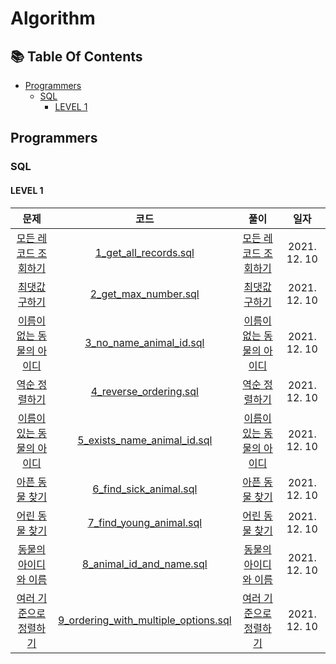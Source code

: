 # Algorithm

## :books: Table Of Contents

* [Programmers](#programmers)
    * [SQL](#sql)
        * [LEVEL 1](#level-1)


## Programmers

### SQL

#### LEVEL 1

|문제|코드|풀이|일자|
|:-:|:-:|:-:|:-:|
|[모든 레코드 조회하기](https://programmers.co.kr/learn/courses/30/lessons/59034)|[1_get_all_records.sql](/Programmers/SQL/LEVEL_1/1_get_all_records.sql)|[모든 레코드 조회하기](https://www.weekwith.me/algorithms/programmers/sql/level-1/1-get-all-records/)|2021. 12. 10|
|[최댓값 구하기](https://programmers.co.kr/learn/courses/30/lessons/59415)|[2_get_max_number.sql](/Programmers/SQL/LEVEL_1/2_get_max_number.sql)|[최댓값 구하기](https://www.weekwith.me/algorithms/programmers/sql/level-1/2-get-max-number/)|2021. 12. 10|
|[이름이 없는 동물의 아이디](https://programmers.co.kr/learn/courses/30/lessons/59039)|[3_no_name_animal_id.sql](/Programmers/SQL/LEVEL_1/3_no_name_animal_id.sql)|[이름이 없는 동물의 아이디](https://www.weekwith.me/algorithms/programmers/sql/level-1/3-no-name-animal-id/)|2021. 12. 10|
|[역순 정렬하기](https://programmers.co.kr/learn/courses/30/lessons/59035)|[4_reverse_ordering.sql](/Programmers/SQL/LEVEL_1/4_reverse_ordering.sql)|[역순 정렬하기](https://www.weekwith.me/algorithms/programmers/sql/level-1/4-reverse-ordering/)|2021. 12. 10|
|[이름이 있는 동물의 아이디](https://programmers.co.kr/learn/courses/30/lessons/59407)|[5_exists_name_animal_id.sql](/Programmers/SQL/LEVEL_1/5_exists_name_animal_id.sql)|[이름이 있는 동물의 아이디](https://www.weekwith.me/algorithms/programmers/sql/level-1/5-exists-name-animal-id/)|2021. 12. 10|
|[아픈 동물 찾기](https://programmers.co.kr/learn/courses/30/lessons/59036#fn1)|[6_find_sick_animal.sql](/Programmers/SQL/LEVEL_1/6_find_sick_animal.sql)|[아픈 동물 찾기](https://www.weekwith.me/algorithms/programmers/sql/level-1/6-find-sick-animal/)|2021. 12. 10|
|[어린 동물 찾기](https://programmers.co.kr/learn/courses/30/lessons/59037#fn1)|[7_find_young_animal.sql](/Programmers/SQL/LEVEL_1/7_find_young_animal.sql)|[어린 동물 찾기](https://www.weekwith.me/algorithms/programmers/sql/level-1/7-find-young-animal/)|2021. 12. 10|
|[동물의 아이디와 이름](https://programmers.co.kr/learn/courses/30/lessons/59403)|[8_animal_id_and_name.sql](/Programmers/SQL/LEVEL_1/8_animal_id_and_name.sql)|[동물의 아이디와 이름](https://www.weekwith.me/algorithms/programmers/sql/level-1/8-animal-id-and-name/)|2021. 12. 10|
|[여러 기준으로 정렬하기](https://programmers.co.kr/learn/courses/30/lessons/59404)|[9_ordering_with_multiple_options.sql](/Programmers/SQL/LEVEL_1/9_ordering_with_multiple_options.sql)|[여러 기준으로 정렬하기](https://www.weekwith.me/algorithms/programmers/sql/level-1/9-ordering-with-multiple-options/)|2021. 12. 10|